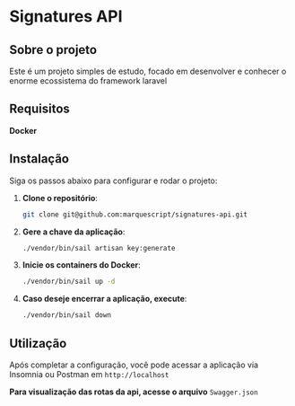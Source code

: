 # Signatures API

## Sobre o projeto

Este é um projeto simples de estudo, focado em desenvolver e conhecer o enorme ecossistema do framework laravel

## Requisitos
**Docker**

## Instalação

Siga os passos abaixo para configurar e rodar o projeto:

1. **Clone o repositório**:
    ```bash
   git clone git@github.com:marquescript/signatures-api.git
    ```
2. **Gere a chave da aplicação**:
      ```bash
    ./vendor/bin/sail artisan key:generate
    ```
3. **Inicie os containers do Docker**:
    ```bash
    ./vendor/bin/sail up -d
    ```
4. **Caso deseje encerrar a aplicação, execute**:
    ```bash
    ./vendor/bin/sail down
    ```    

## Utilização

Após completar a configuração, você pode acessar a aplicação via Insomnia ou Postman em `http://localhost`

**Para visualização das rotas da api, acesse o arquivo** ``Swagger.json``
